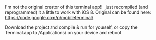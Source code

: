 I'm not the original creator of this terminal app!! I just recompiled (and reprogrammed) it a little to work with iOS 8. Original can be found here: https://code.google.com/p/mobileterminal/

Download the project and compile & run for yourself, or copy the Terminal.app to /Applications/ on your device and reboot